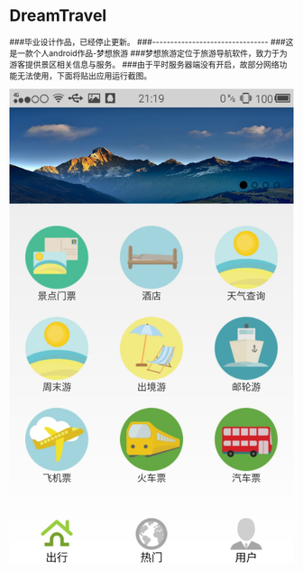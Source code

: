 # DreamTravel
###毕业设计作品，已经停止更新。
###--------------------------------
###这是一款个人android作品-梦想旅游
###梦想旅游定位于旅游导航软件，致力于为游客提供景区相关信息与服务。
###由于平时服务器端没有开启，故部分网络功能无法使用，下面将贴出应用运行截图。

![](https://github.com/xiejinpeng007/DreamTravel/raw/master/应用截图/1.jpg) 

